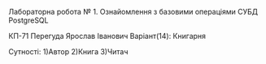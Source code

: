 Лабораторна робота № 1.
Ознайомлення з базовими операціями СУБД PostgreSQL

КП-71 Перегуда Ярослав Іванович
Варіант(14): Книгарня

Сутності:
1)Автор
2)Книга
3)Читач
